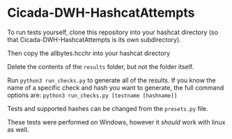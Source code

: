 # Cicada-DWH-HashcatAttempts 

To run tests yourself, clone this repository into your hashcat directory (so that 
Cicada-DWH-HashcatAttempts is its own subdirectory).

Then copy the allbytes.hcchr into your hashcat directory

Delete the contents of the `results` folder, but not the folder itself.

Run `python3 run_checks.py` to generate all of the results.
If you know the name of a specific check and hash you want to generate, the full command options are:
`python3 run_checks.py [testname [hashname]]`

Tests and supported hashes can be changed from the `presets.py` file.

These tests were performed on Windows, however it *should* work with linux as well.
